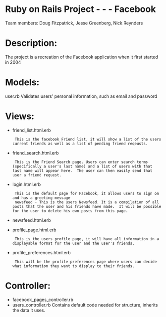 # Ruby on Rails Project - - - Facebook

Team members: 
Doug Fitzpatrick, Jesse Greenberg, Nick Reynders


# Description: 

The project is a recreation of the Facebook application when it first started in 2004

# Models: 

user.rb
	Validates users' personal information, such as email and password

# Views: 

 - friend_list.html.erb
 		
 		This is the facebook Friend list, it will show a list of the users current friends as well as a list of pending friend reqeusts.

 - friend_search.html.erb

 		This is the Friend Search page. Users can enter search terms (specifically a user's last name) and a list of users with that last name will appear here.  The user can then easily send that user a friend request.

 - login.html.erb

 		This is the default page for Facebook, it allows users to sign on and has a greeting message
		newsfeed - This is the users Newsfeed. It is a compilation of all posts that the user and his friends have made.  It will be possible for the user to delete his own posts from this page.
	
 - newsfeed.html.erb

 - profile_page.html.erb

 		This is the users profile page, it will have all information in a displayable format for the user and the user's friends.

 - profile_preferences.html.erb

		This will be the profile preferences page where users can decide what information they want to display to their friends.

# Controller: 

 - facebook_pages_controller.rb
 - users_controller.rb
	Contains default code needed for structure, inherits the data it uses.
